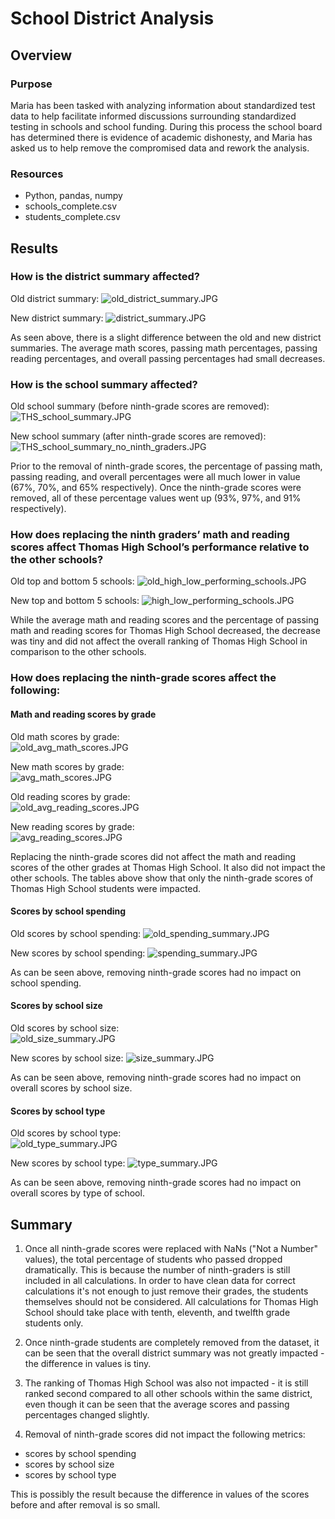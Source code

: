 # School District Analysis

## Overview

### Purpose

Maria has been tasked with analyzing information about standardized test data to help facilitate informed discussions surrounding standardized testing in schools and school funding.  During this process the school board has determined there is evidence of academic dishonesty, and Maria has asked us to help remove the compromised data and rework the analysis.

### Resources

- Python, pandas, numpy
- schools_complete.csv
- students_complete.csv

## Results

### How is the district summary affected?

Old district summary:
![old_district_summary.JPG](https://github.com/mathur-nikita/School_District_Analysis/blob/main/screenshots/old_district_summary.JPG)

New district summary:
![district_summary.JPG](https://github.com/mathur-nikita/School_District_Analysis/blob/main/screenshots/district_summary.JPG)

As seen above, there is a slight difference between the old and new district summaries.  The average math scores, passing math percentages, passing reading percentages, and overall passing percentages had small decreases.

### How is the school summary affected?

Old school summary (before ninth-grade scores are removed):
![THS_school_summary.JPG](https://github.com/mathur-nikita/School_District_Analysis/blob/main/screenshots/THS_school_summary.JPG)

New school summary (after ninth-grade scores are removed):
![THS_school_summary_no_ninth_graders.JPG](https://github.com/mathur-nikita/School_District_Analysis/blob/main/screenshots/THS_school_summary_no_ninth_graders.JPG)

Prior to the removal of ninth-grade scores, the percentage of passing math, passing reading, and overall percentages were all much lower in value (67%, 70%, and 65% respectively).  Once the ninth-grade scores were removed, all of these percentage values went up (93%, 97%, and 91% respectively).

### How does replacing the ninth graders’ math and reading scores affect Thomas High School’s performance relative to the other schools?

Old top and bottom 5 schools:
![old_high_low_performing_schools.JPG](https://github.com/mathur-nikita/School_District_Analysis/blob/main/screenshots/old_high_low_performing_schools.JPG)

New top and bottom 5 schools:
![high_low_performing_schools.JPG](https://github.com/mathur-nikita/School_District_Analysis/blob/main/screenshots/high_low_performing_schools.JPG)

While the average math and reading scores and the percentage of passing math and reading scores for Thomas High School decreased, the decrease was tiny and did not affect the overall ranking of Thomas High School in comparison to the other schools.

### How does replacing the ninth-grade scores affect the following:
 
#### Math and reading scores by grade

Old math scores by grade:                
![old_avg_math_scores.JPG](https://github.com/mathur-nikita/School_District_Analysis/blob/main/screenshots/old_avg_math_scores.JPG)

New math scores by grade:                
![avg_math_scores.JPG](https://github.com/mathur-nikita/School_District_Analysis/blob/main/screenshots/avg_math_scores.JPG)

Old reading scores by grade:                 
![old_avg_reading_scores.JPG](https://github.com/mathur-nikita/School_District_Analysis/blob/main/screenshots/old_avg_reading_scores.JPG)

New reading scores by grade:                 
![avg_reading_scores.JPG](https://github.com/mathur-nikita/School_District_Analysis/blob/main/screenshots/avg_reading_scores.JPG)

Replacing the ninth-grade scores did not affect the math and reading scores of the other grades at Thomas High School.  It also did not impact the other schools.  The tables above show that only the ninth-grade scores of Thomas High School students were impacted.

#### Scores by school spending

Old scores by school spending:
![old_spending_summary.JPG](https://github.com/mathur-nikita/School_District_Analysis/blob/main/screenshots/old_spending_summary.JPG)

New scores by school spending:
![spending_summary.JPG](https://github.com/mathur-nikita/School_District_Analysis/blob/main/screenshots/spending_summary.JPG)

As can be seen above, removing ninth-grade scores had no impact on school spending.

#### Scores by school size

Old scores by school size:                
![old_size_summary.JPG](https://github.com/mathur-nikita/School_District_Analysis/blob/main/screenshots/old_size_summary.JPG)

New scores by school size:
![size_summary.JPG](https://github.com/mathur-nikita/School_District_Analysis/blob/main/screenshots/size_summary.JPG)

As can be seen above, removing ninth-grade scores had no impact on overall scores by school size.

#### Scores by school type

Old scores by school type:                 
![old_type_summary.JPG](https://github.com/mathur-nikita/School_District_Analysis/blob/main/screenshots/old_type_summary.JPG)

New scores by school type:
![type_summary.JPG](https://github.com/mathur-nikita/School_District_Analysis/blob/main/screenshots/type_summary.JPG)

As can be seen above, removing ninth-grade scores had no impact on overall scores by type of school.

## Summary

1) Once all ninth-grade scores were replaced with NaNs ("Not a Number" values), the total percentage of students who passed dropped dramatically.  This is because the number of ninth-graders is still included in all calculations.  In order to have clean data for correct calculations it's not enough to just remove their grades, the students themselves should not be considered.  All calculations for Thomas High School should take place with tenth, eleventh, and twelfth grade students only.

2) Once ninth-grade students are completely removed from the dataset, it can be seen that the overall district summary was not greatly impacted - the difference in values is tiny.

3) The ranking of Thomas High School was also not impacted - it is still ranked second compared to all other schools within the same district, even though it can be seen that the average scores and passing percentages changed slightly.

4) Removal of ninth-grade scores did not impact the following metrics:
- scores by school spending
- scores by school size
- scores by school type

This is possibly the result because the difference in values of the scores before and after removal is so small.
